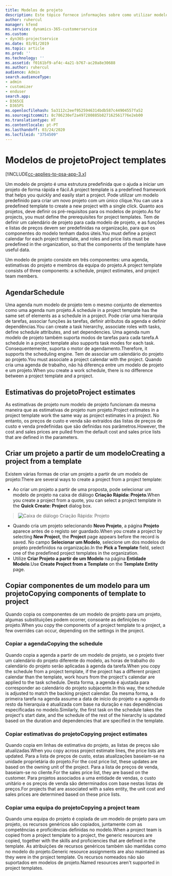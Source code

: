 ```yaml
---
title: Modelos de projeto
description: Este tópico fornece informações sobre como utilizar modelos de projeto para configuração rápida do projeto.
author: ruhercul
manager: kfend
ms.service: dynamics-365-customerservice
ms.custom:
- dyn365-projectservice
ms.date: 03/01/2019
ms.topic: article
ms.prod: ''
ms.technology: ''
ms.assetid: f0161bf9-af4c-4a21-b767-ac20a8e30688
ms.author: ruhercul
audience: Admin
search.audienceType:
- admin
- customizer
- enduser
search.app:
- D365CE
- D365PS
ms.openlocfilehash: 5a3112c2eef9525946314bdb587c44904557fa52
ms.sourcegitcommit: 8c786230ef2a497280885b827162561776e2eb00
ms.translationtype: HT
ms.contentlocale: pt-PT
ms.lasthandoff: 03/24/2020
ms.locfileid: "3754509"
---
```

# <a name="project-templates"></a><span data-ttu-id="e8893-103">Modelos de projeto</span><span class="sxs-lookup"><span data-stu-id="e8893-103">Project templates</span></span> 

[!INCLUDE[cc-applies-to-psa-app-3.x](../includes/cc-applies-to-psa-app-3x.md)]

<span data-ttu-id="e8893-104">Um modelo de projeto é uma estrutura predefinida que o ajuda a iniciar um projeto de forma rápida e fácil.</span><span class="sxs-lookup"><span data-stu-id="e8893-104">A project template is a predefined framework that helps you quickly and easily start a project.</span></span> <span data-ttu-id="e8893-105">Pode utilizar um modelo predefinido para criar um novo projeto com um único clique.</span><span class="sxs-lookup"><span data-stu-id="e8893-105">You can use a predefined template to create a new project with a single click.</span></span> <span data-ttu-id="e8893-106">Quanto aos projetos, deve definir os pré-requisitos para os modelos de projeto.</span><span class="sxs-lookup"><span data-stu-id="e8893-106">As for projects, you must define the prerequisites for project templates.</span></span> <span data-ttu-id="e8893-107">Tem de definir um calendário de projeto para cada modelo de projeto, e as funções e listas de preços devem ser predefinidas na organização, para que os componentes do modelo tenham dados úteis.</span><span class="sxs-lookup"><span data-stu-id="e8893-107">You must define a project calendar for each project template, and roles and price lists must be predefined in the organization, so that the components of the template have useful data.</span></span>

<span data-ttu-id="e8893-108">Um modelo de projeto consiste em três componentes: uma agenda, estimativas do projeto e membros da equipa do projeto.</span><span class="sxs-lookup"><span data-stu-id="e8893-108">A project template consists of three components: a schedule, project estimates, and project team members.</span></span>

## <a name="schedule"></a><span data-ttu-id="e8893-109">Agendar</span><span class="sxs-lookup"><span data-stu-id="e8893-109">Schedule</span></span>

<span data-ttu-id="e8893-110">Uma agenda num modelo de projeto tem o mesmo conjunto de elementos como uma agenda num projeto.</span><span class="sxs-lookup"><span data-stu-id="e8893-110">A schedule in a project template has the same set of elements as a schedule in a project.</span></span> <span data-ttu-id="e8893-111">Pode criar uma hierarquia de tarefas, associar funções às tarefas, definir atributos da agenda e definir dependências.</span><span class="sxs-lookup"><span data-stu-id="e8893-111">You can create a task hierarchy, associate roles with tasks, define schedule attributes, and set dependencies.</span></span> <span data-ttu-id="e8893-112">Uma agenda num modelo de projeto também suporta modos de tarefas para cada tarefa.</span><span class="sxs-lookup"><span data-stu-id="e8893-112">A schedule in a project template also supports task modes for each task.</span></span> <span data-ttu-id="e8893-113">Consequentemente, suporta o motor de agendamento.</span><span class="sxs-lookup"><span data-stu-id="e8893-113">Therefore, it supports the scheduling engine.</span></span> <span data-ttu-id="e8893-114">Tem de associar um calendário do projeto ao projeto.</span><span class="sxs-lookup"><span data-stu-id="e8893-114">You must associate a project calendar with the project.</span></span> <span data-ttu-id="e8893-115">Quando cria uma agenda de trabalho, não há diferença entre um modelo de projeto e um projeto.</span><span class="sxs-lookup"><span data-stu-id="e8893-115">When you create a work schedule, there is no difference between a project template and a project.</span></span>

## <a name="project-estimates"></a><span data-ttu-id="e8893-116">Estimativas do projeto</span><span class="sxs-lookup"><span data-stu-id="e8893-116">Project estimates</span></span>

<span data-ttu-id="e8893-117">As estimativas de projeto num modelo de projeto funcionam da mesma maneira que as estimativas de projeto num projeto.</span><span class="sxs-lookup"><span data-stu-id="e8893-117">Project estimates in a project template work the same way as project estimates in a project.</span></span> <span data-ttu-id="e8893-118">No entanto, os preços de custo e venda são extraídos das listas de preços de custo e venda predefinidas que são definidas nos parâmetros.</span><span class="sxs-lookup"><span data-stu-id="e8893-118">However, the cost and sales prices are pulled from the default cost and sales price lists that are defined in the parameters.</span></span>

## <a name="creating-a-project-from-a-template"></a><span data-ttu-id="e8893-119">Criar um projeto a partir de um modelo</span><span class="sxs-lookup"><span data-stu-id="e8893-119">Creating a project from a template</span></span>
 
<span data-ttu-id="e8893-120">Existem várias formas de criar um projeto a partir de um modelo de projeto:</span><span class="sxs-lookup"><span data-stu-id="e8893-120">There are several ways to create a project from a project template:</span></span>

- <span data-ttu-id="e8893-121">Ao criar um projeto a partir de uma proposta, pode selecionar um modelo de projeto na caixa de diálogo **Criação Rápida: Projeto**.</span><span class="sxs-lookup"><span data-stu-id="e8893-121">When you create a project from a quote, you can select a project template in the **Quick Create: Project** dialog box.</span></span>

> ![Caixa de diálogo Criação Rápida: Projeto](media/project-11.png)

- <span data-ttu-id="e8893-123">Quando cria um projeto selecionando **Novo Projeto**, a página **Projeto** aparece antes de o registo ser guardado.</span><span class="sxs-lookup"><span data-stu-id="e8893-123">When you create a project by selecting **New Project**, the **Project** page appears before the record is saved.</span></span> <span data-ttu-id="e8893-124">No campo **Selecionar um Modelo**, selecione um dos modelos de projeto predefinidos na organização.</span><span class="sxs-lookup"><span data-stu-id="e8893-124">In the **Pick a Template** field, select one of the predefined project templates in the organization.</span></span>
- <span data-ttu-id="e8893-125">Utilize **Criar Projeto a partir de um Modelo** na página **Entidade Modelo**.</span><span class="sxs-lookup"><span data-stu-id="e8893-125">Use **Create Project from a Template** on the **Template Entity** page.</span></span>

## <a name="copying-components-of-template-to-project"></a><span data-ttu-id="e8893-126">Copiar componentes de um modelo para um projeto</span><span class="sxs-lookup"><span data-stu-id="e8893-126">Copying components of template to project</span></span>

<span data-ttu-id="e8893-127">Quando copia os componentes de um modelo de projeto para um projeto, algumas substituições podem ocorrer, consoante as definições no projeto.</span><span class="sxs-lookup"><span data-stu-id="e8893-127">When you copy the components of a project template to a project, a few overrides can occur, depending on the settings in the project.</span></span>

### <a name="copying-the-schedule"></a><span data-ttu-id="e8893-128">Copiar a agenda</span><span class="sxs-lookup"><span data-stu-id="e8893-128">Copying the schedule</span></span>

<span data-ttu-id="e8893-129">Quando copia a agenda a partir de um modelo de projeto, se o projeto tiver um calendário do projeto diferente do modelo, as horas de trabalho do calendário do projeto serão aplicadas à agenda da tarefa.</span><span class="sxs-lookup"><span data-stu-id="e8893-129">When you copy the schedule from a project template, if the project has a different project calendar than the template, work hours from the project's calendar are applied to the task schedule.</span></span> <span data-ttu-id="e8893-130">Desta forma, a agenda é ajustada para corresponder ao calendário do projeto subjacente.</span><span class="sxs-lookup"><span data-stu-id="e8893-130">In this way, the schedule is adjusted to match the backing project calendar.</span></span> <span data-ttu-id="e8893-131">Da mesma forma, a primeira tarefa na agenda assume a data de início do projeto e a agenda do resto da hierarquia é atualizada com base na duração e nas dependências especificadas no modelo.</span><span class="sxs-lookup"><span data-stu-id="e8893-131">Similarly, the first task on the schedule takes the project's start date, and the schedule of the rest of the hierarchy is updated based on the duration and dependencies that are specified in the template.</span></span> 

### <a name="copying-project-estimates"></a><span data-ttu-id="e8893-132">Copiar estimativas do projeto</span><span class="sxs-lookup"><span data-stu-id="e8893-132">Copying project estimates</span></span> 

<span data-ttu-id="e8893-133">Quando copia em linhas de estimativa do projeto, as listas de preços são atualizadas.</span><span class="sxs-lookup"><span data-stu-id="e8893-133">When you copy across project estimate lines, the price lists are updated.</span></span> <span data-ttu-id="e8893-134">Para a lista de preços de custo, estas atualizações baseiam-se na unidade proprietária do projeto.</span><span class="sxs-lookup"><span data-stu-id="e8893-134">For the cost price list, these updates are based on the owning unit of the project.</span></span> <span data-ttu-id="e8893-135">Para a lista de preços de venda, baseiam-se no cliente.</span><span class="sxs-lookup"><span data-stu-id="e8893-135">For the sales price list, they are based on the customer.</span></span> <span data-ttu-id="e8893-136">Para projetos associados a uma entidade de vendas, o custo unitário e os preços de venda são determinados com base nestas listas de preços.</span><span class="sxs-lookup"><span data-stu-id="e8893-136">For projects that are associated with a sales entity, the unit cost and sales prices are determined based on these price lists.</span></span>

### <a name="copying-a-project-team"></a><span data-ttu-id="e8893-137">Copiar uma equipa do projeto</span><span class="sxs-lookup"><span data-stu-id="e8893-137">Copying a project team</span></span>

<span data-ttu-id="e8893-138">Quando uma equipa do projeto é copiada de um modelo de projeto para um projeto, os recursos genéricos são copiados, juntamente com as competências e proficiências definidas no modelo.</span><span class="sxs-lookup"><span data-stu-id="e8893-138">When a project team is copied from a project template to a project, the generic resources are copied, together with the skills and proficiencies that are defined in the template.</span></span> <span data-ttu-id="e8893-139">As atribuições de recursos genéricos também são mantidas como no modelo do projeto.</span><span class="sxs-lookup"><span data-stu-id="e8893-139">Generic resource assignments are also maintained as they were in the project template.</span></span> <span data-ttu-id="e8893-140">Os recursos nomeados não são suportados em modelos de projeto.</span><span class="sxs-lookup"><span data-stu-id="e8893-140">Named resources aren't supported in project templates.</span></span>

